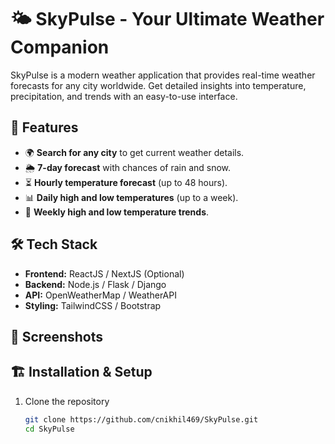 # 🌤️ SkyPulse - Your Ultimate Weather Companion

SkyPulse is a modern weather application that provides real-time weather forecasts for any city worldwide. Get detailed insights into temperature, precipitation, and trends with an easy-to-use interface.

## 🚀 Features

- 🌍 **Search for any city** to get current weather details.
- 🌦️ **7-day forecast** with chances of rain and snow.
- ⏳ **Hourly temperature forecast** (up to 48 hours).
- 📊 **Daily high and low temperatures** (up to a week).
- 📆 **Weekly high and low temperature trends**.

## 🛠️ Tech Stack

- **Frontend:** ReactJS / NextJS (Optional)
- **Backend:** Node.js / Flask / Django
- **API:** OpenWeatherMap / WeatherAPI
- **Styling:** TailwindCSS / Bootstrap

## 📸 Screenshots

## 🏗️ Installation & Setup

1. Clone the repository
   ```sh
   git clone https://github.com/cnikhil469/SkyPulse.git
   cd SkyPulse
   ```
